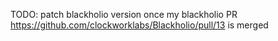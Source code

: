 TODO: patch blackholio version once my blackholio PR https://github.com/clockworklabs/Blackholio/pull/13 is merged

